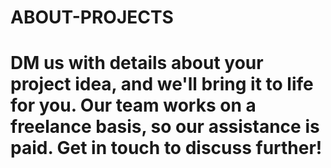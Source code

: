 # ABOUT-PROJECTS

# DM us with details about your project idea, and we'll bring it to life for you. Our team works on a freelance basis, so our assistance is paid. Get in touch to discuss further!

